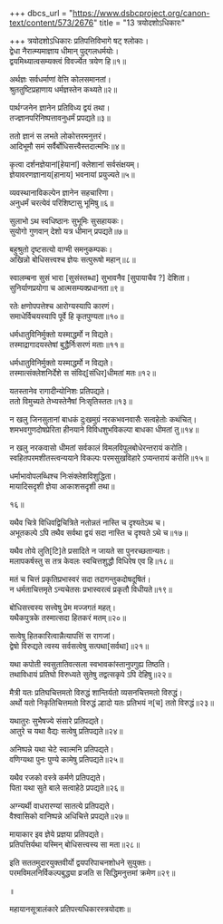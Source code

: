 +++
dbcs_url = "https://www.dsbcproject.org/canon-text/content/573/2676"
title = "13 त्रयोदशोऽधिकारः"

+++
त्रयोदशोऽधिकारः
प्रतिपत्तिविभागे षट् श्लोकाः।  
द्वेधा नैरात्म्यमाज्ञाय धीमान् पुद्गलधर्मयोः।  
द्वयमिथ्यात्वसम्यक्त्वं विवर्ज्येत त्रयेण हि॥१॥

अर्थज्ञः सर्वधर्माणां वेत्ति कोलसमानतां।  
श्रुततुष्टिप्रहाणाय धर्मज्ञस्तेन कथ्यते॥२॥

पार्थग्जनेन ज्ञानेन प्रतिविध्य द्वयं तथा।  
तज्ज्ञानपरिनिष्पत्तावनुधर्मं प्रपद्यते॥३॥

ततो ज्ञानं स लभते लोकोत्तरमनुत्तरं।  
आदिभूमौ समं सर्वैर्बोधिसत्त्वैस्तदात्मभिः॥४॥

कृत्वा दर्शनज्ञेयानां[हेयानां] क्लेशानां सर्वसंक्षयम्।  
ज्ञेयावरणज्ञानाय[हानाय] भवनायां प्रयुज्यते॥५॥

व्यवस्थानाविकल्पेन ज्ञानेन सहचारिणा।  
अनुधर्मं चरत्येवं परिशिष्टासु भूमिषु॥६॥

सुलाभो ऽथ स्वधिष्ठानः सुभूमिः सुसहायकः।  
सुयोगो गुणवान् देशो यत्र धीमान् प्रपद्यते॥७॥

बहुश्रुतो दृष्टसत्यो वाग्मी समनुकम्पकः।  
अखिन्नो बोधिसत्त्वश्च ज्ञेयः सत्पुरूषो महान्॥८॥

स्वालम्बना सुसं भारा [सुसंस्तब्धा] सुभावनैव [सुपायाचैव ?] देशिता।  
सुनिर्याणप्रयोगा च आत्मसम्यक्प्रधानता॥९॥

रतेः क्षणोपपत्तेश्च आरोग्यस्यापि कारणं।  
समाधेर्विचयस्यापि पूर्वे हि कृतपुण्यता॥१०॥

धर्मधातुविनिर्मुक्तो यस्माद्धर्मो न विद्यते।  
तस्माद्रागादयस्तेषां बुद्धैर्निःसरणं मताः॥११॥

धर्मधातुविनिर्मुक्तो यस्माद्धर्मो न विद्यते।  
तस्मात्संक्लेशनिर्देशे स संविद्[संधिर]धीमतां मतः॥१२॥

यतस्तानेव रागादीन्योनिशः प्रतिपद्यते।  
ततो विमुच्यते तेभ्यस्तेनैषां निःसृतिस्ततः॥१३॥

न खलु जिनसुतानां बाधकं दुःखमुग्रं 
नरकभवनवासैः सत्वहेतोः कथंचित्।  
शमभवगुणदोषप्रेरिता हीनयाने 
विविधशुभविकल्पा बाधका धीमतां तु॥१४॥

न खलु नरकवासो धीमतां सर्वकालं 
विमलविपुलबोधेरन्तरायं करोति।  
स्वहितपरमशीतस्त्वन्ययाने विकल्पः 
परमसुखविहारे ऽप्यन्तरायं करोति॥१५॥

धर्माभावोपलब्धिश्च निःसंक्लेशविशुद्धिता।  
मायादिसदृशी ज्ञेया आकाशसदृशी तथा॥

१६॥

यथैव चित्रे विधिवद्विचित्रिते नतोन्नतं नास्ति च दृश्यतेऽथ च।  
अभूतकल्पे ऽपि तथैव सर्वथा द्वयं सदा नास्ति च दृश्यते ऽथे च॥१७॥

यथैव तोये लुति[टि]ते प्रसादिते न जायते सा पुनरच्छतान्यतः।  
मलापकर्षस्तु स तत्र केवलः स्वचित्तशुद्धौ विधिरेष एव हि॥१८॥

मतं च चित्तं प्रकृतिप्रभास्वरं सदा तदागन्तुकदोषदूषितं।  
न धर्मताचित्तमृते ऽन्यचेतसः प्रभास्वरत्वं प्रकृतौ विधीयते॥१९॥

बोधिसत्त्वस्य सत्त्वेषु प्रेम मज्जगतं महत्।  
यथैकपुत्रके तस्मात्सदा हितकरं मतम्॥२०॥

सत्वेषु हितकारित्वान्नैत्यापत्तिं स रागजां।  
द्वेषो विरुद्यते त्वस्य सर्वसत्वेषु सत्पथा[सर्वथा]॥२१॥

यथा कपोती स्वसुतातिवत्सला स्वभावकांस्तानुपगुह्य तिष्ठति।  
तथाविधायं प्रतिघो विरुध्यते सुतेषु तद्वत्सकृपे ऽपि देहिषु॥२२॥

मैत्री यतः प्रतिघचित्तमतो विरुद्धं 
शान्तिर्यतो व्यसनचित्तमतो विरुद्धं।  
अर्थो यतो निकृतिचित्तमतो विरुद्धं
ल्हादो यतः प्रतिभयं न[च] ततो विरुद्धं॥२३॥

यथातुरः सुभैषज्ये संसारे प्रतिपद्यते।  
आतुरे च यथा वैद्यः सत्वेषु प्रतिपद्यते॥२४॥

अनिष्पन्ने यथा चेटे स्वात्मनि प्रतिपद्यते।  
वणिग्यथा पुनः पुण्ये कामेषु प्रतिपद्यते॥२५॥

यथैव रजको वस्त्रे कर्मणे प्रतिपद्यते।  
पिता यथा सुते बाले सत्वाहेठे प्रपद्यते॥२६॥

अग्न्यर्थी वाधरारण्यां सातत्ये प्रतिपद्यते।  
वैश्वासिको वानिष्पन्ने अधिचित्ते प्रपद्यते॥२७॥

मायाकार इव ज्ञेये प्रज्ञया प्रतिपद्यते।  
प्रतिपत्तिर्यथा यस्मिन् बोधिसत्त्वस्य सा मता॥२८॥

इति सततमुदारयुक्तवीर्यो द्वयपरिपाचनशोधने सुयुक्तः।  
परमविमलनिर्विकल्पबुद्ध्या व्रजति स सिद्धिमनुत्तमां क्रमेण॥२९॥

॥

महायानसूत्रालंकारे प्रतिपत्त्यधिकारस्त्रयोदशः॥

